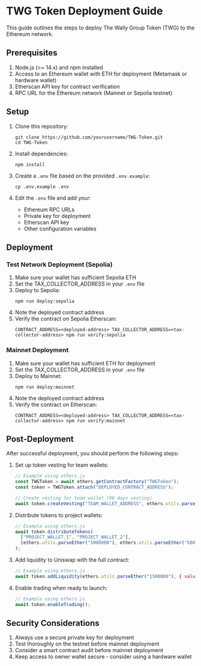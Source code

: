 # TWG Token Deployment Guide

This guide outlines the steps to deploy The Wally Group Token (TWG) to the Ethereum network.

## Prerequisites

1. Node.js (>= 14.x) and npm installed
2. Access to an Ethereum wallet with ETH for deployment (Metamask or hardware wallet)
3. Etherscan API key for contract verification
4. RPC URL for the Ethereum network (Mainnet or Sepolia testnet)

## Setup

1. Clone this repository:
   ```
   git clone https://github.com/yourusername/TWG-Token.git
   cd TWG-Token
   ```

2. Install dependencies:
   ```
   npm install
   ```

3. Create a `.env` file based on the provided `.env.example`:
   ```
   cp .env.example .env
   ```

4. Edit the `.env` file and add your:
   - Ethereum RPC URLs
   - Private key for deployment
   - Etherscan API key
   - Other configuration variables

## Deployment

### Test Network Deployment (Sepolia)

1. Make sure your wallet has sufficient Sepolia ETH
2. Set the TAX_COLLECTOR_ADDRESS in your `.env` file
3. Deploy to Sepolia:
   ```
   npm run deploy:sepolia
   ```
4. Note the deployed contract address
5. Verify the contract on Sepolia Etherscan:
   ```
   CONTRACT_ADDRESS=<deployed-address> TAX_COLLECTOR_ADDRESS=<tax-collector-address> npm run verify:sepolia
   ```

### Mainnet Deployment

1. Make sure your wallet has sufficient ETH for deployment
2. Set the TAX_COLLECTOR_ADDRESS in your `.env` file
3. Deploy to Mainnet:
   ```
   npm run deploy:mainnet
   ```
4. Note the deployed contract address
5. Verify the contract on Etherscan:
   ```
   CONTRACT_ADDRESS=<deployed-address> TAX_COLLECTOR_ADDRESS=<tax-collector-address> npm run verify:mainnet
   ```

## Post-Deployment

After successful deployment, you should perform the following steps:

1. Set up token vesting for team wallets:
   ```javascript
   // Example using ethers.js
   const TWGToken = await ethers.getContractFactory("TWGToken");
   const token = TWGToken.attach("DEPLOYED_CONTRACT_ADDRESS");
   
   // Create vesting for team wallet (90 days vesting)
   await token.createVesting("TEAM_WALLET_ADDRESS", ethers.utils.parseEther("10000000"), 90);
   ```

2. Distribute tokens to project wallets:
   ```javascript
   // Example using ethers.js
   await token.distributeTokens(
     ["PROJECT_WALLET_1", "PROJECT_WALLET_2"],
     [ethers.utils.parseEther("5000000"), ethers.utils.parseEther("5000000")]
   );
   ```

3. Add liquidity to Uniswap with the full contract:
   ```javascript
   // Example using ethers.js
   await token.addLiquidity(ethers.utils.parseEther("1500000"), { value: ethers.utils.parseEther("10") });
   ```

4. Enable trading when ready to launch:
   ```javascript
   // Example using ethers.js
   await token.enableTrading();
   ```

## Security Considerations

1. Always use a secure private key for deployment
2. Test thoroughly on the testnet before mainnet deployment
3. Consider a smart contract audit before mainnet deployment
4. Keep access to owner wallet secure - consider using a hardware wallet 